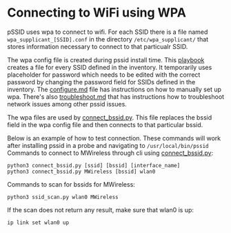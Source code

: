 # Connecting to WiFi using WPA

pSSID uses wpa to connect to wifi. For each SSID there is a file named `wpa_supplicant_[SSID].conf` in the directory `/etc/wpa_supplicant/` that stores information necessary to connect to that particualr SSID.

The wpa config  file is created during pssid install time. This [playbook](https://github.com/UMNET-perfSONAR/ansible-inventory-pssid-ilab/blob/master/playbooks/dhcp_network.yml) creates a file for every SSID defined in the inventory. It temporarily uses placeholder for password which needs to be edited with the correct password by changing the password field for SSIDs defined in the inventory. The [configure.md](https://github.com/UMNET-perfSONAR/pSSID/blob/master/configure.md) file has instructions on how to manually set up wpa. There's also [troubleshoot.md](https://github.com/UMNET-perfSONAR/pSSID/blob/master/troubleshoot.md) that has instructions how to troubleshoot network issues among other pssid issues.

The wpa files are used by [connect_bssid.py](https://github.com/UMNET-perfSONAR/pSSID/blob/master/connect_bssid.py). This file replaces the bssid field in the wpa config file and then connects to that particular bssid. 

Below is an example of how to test connection. These commands will work after installing pssid in a probe and navigating to `/usr/local/bin/pssid`\
Commands to connect to MWireless through cli using [connect_bssid.py](https://github.com/UMNET-perfSONAR/pSSID/blob/master/connect_bssid.py):

```
python3 connect_bssid.py [ssid] [bssid] [interface_name]
python3 connect_bssid.py MWireless [bssid] wlan0
```

Commands to scan for bssids for MWireless:
```
python3 ssid_scan.py wlan0 MWireless
```
If the scan does not return any result, make sure that wlan0 is up:
```
ip link set wlan0 up
```

